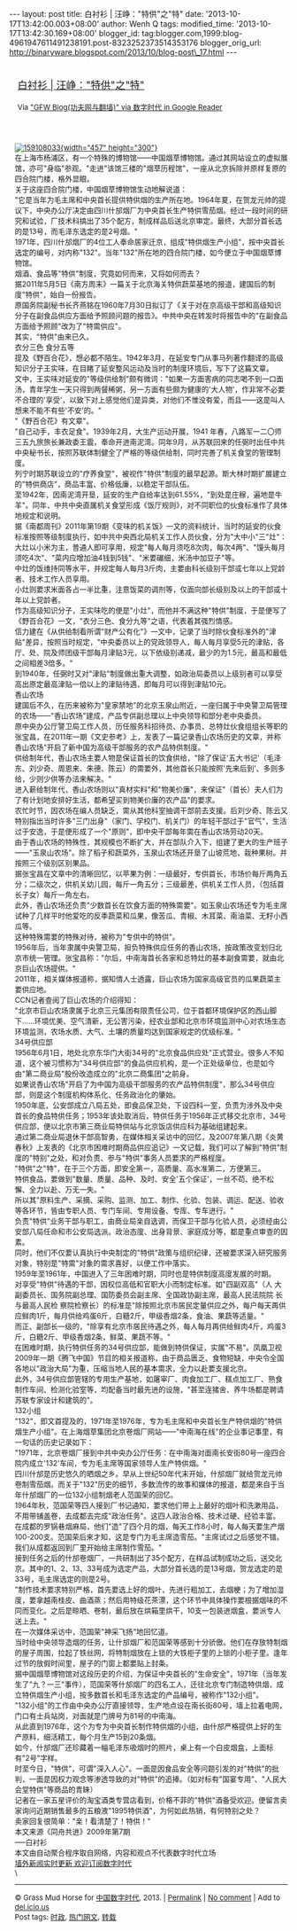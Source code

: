 --- layout: post title: 白衬衫 | 汪峥："特供"之"特" date:
'2013-10-17T13:42:00.003+08:00' author: Wenh Q tags: modified\_time:
'2013-10-17T13:42:30.169+08:00' blogger\_id:
tag:blogger.com,1999:blog-4961947611491238191.post-8323252373514353176
blogger\_orig\_url:
http://binaryware.blogspot.com/2013/10/blog-post\_17.html ---
<div style="margin: 10px; padding: 5px;">

<div style="font-size: 18px;">

[白衬衫 |
汪峥："特供"之"特"](http://feedproxy.google.com/~r/chinagfwblog/~3/0xazVR4mTFI/)

</div>

<div style="font-size: 13px;">

Via ["GFW Blog(功夫网与翻墙)" via 数字时代 in Google
Reader](https://www.blogger.com/blogger.g?blogID=4961947611491238191&pli=1)

</div>

</div>

<div style="font-size: 13px; padding: 15px 0 10px 10px;">

[![159108033](http://chinadigitaltimes.net/chinese/files/2013/10/159108033.jpg){width="457"
height="300"}](http://chinadigitaltimes.net/chinese/files/2013/10/159108033.jpg)\
在上海市杨浦区，有一个特殊的博物馆——中国烟草博物馆。通过其网站设立的虚拟展馆，亦可"身临"参观。"走进"该馆三楼的"烟草历程馆"，一座从北京拆除并原样复原的四合院门楼，格外显眼。\
关于这座四合院门楼，中国烟草博物馆生动地解说道：\
"它是当年为毛主席和中央首长提供特供烟的生产所在地。1964年夏，在贺龙元帅的提议下，中央办公厅决定由四川什邡烟厂为中央首长生产特供雪茄烟。经过一段时间的研究和试验，厂技术科搞出了35个配方，制成样品后送北京审定。最终，大部分首长选的是13号，而毛泽东选定的是2号烟。"\
1971年，四川什邡烟厂的4位工人奉命居家迁京，组成"特供烟生产小组"，按中央首长选定的编号，对内称"132"。当年"132"所在地的四合院门楼，如今便立于中国烟草博物馆。\
烟酒、食品等"特供"制度，究竟如何而来，又将如何而去？\
据2011年5月5日《南方周末》一篇关于北京海关特供蔬菜基地的报道，建国后的制度"特供"，始自一份报告。\
原国务院副秘书长齐燕铭在1960年7月30日拟订了《关于对在京高级干部和高级知识分子在副食品供应方面给予照顾问题的报告》。中共中央在转发时将报告中的"在副食品方面给予照顾"改为了"特需供应"。\
其实，"特供"由来已久。\
衣分三色 食分五等\
提及《野百合花》，想必都不陌生。1942年3月，在延安专门从事马列著作翻译的高级知识分子王实味，在目睹了延安整风运动及当时的制度环境后，写下了这篇文章。\
文中，王实味对延安的"等级供给制"颇有微词："如果一方面害病的同志喝不到一口面汤，青年学生一天只得到两餐稀粥，另一方面有些颇为健康的'大人物'，作非常不必要不合理的'享受'，以致下对上感觉他们是异类，对他们不惟没有爱，而且——这是叫人想来不能不有些'不安'的。"\
"《野百合花》有文章"。\
"自己动手，丰衣足食"。1939年2月，大生产运动开展，1941
年春，八路军一二〇师三五九旅旅长兼政委王震，奉命开进南泥湾。同年9月，从苏联回来的任弼时出任中共中央秘书长，按照苏联体制健全了严格的等级供给制，同时完善了机关食堂的管理制度。\
列宁时期苏联设立的"疗养食堂"，被视作"特供"制度的最早起源。斯大林时期扩展建立的"特供商店"，商品丰富、价格低廉，以稳定干部队伍。\
至1942年，因南泥湾开垦，延安的生产自给率达到61.55%，"到处是庄稼，遍地是牛羊"。同年，中共中央直属机关食堂形成《饭厅规则》，对不同职位的伙食标准作了具体地规定和说明。\
据《南都周刊》2011年第19期《变味的机关饭》一文的资料统计，当时的延安的伙食标准按照等级制度执行，如中共中央西北局机关工作人员伙食，分为"大中小"三"灶"：\
大灶以小米为主，普通人即可享用，规定"每人每月须吃8次肉，每次4两"、"馒头每月须吃4次"、"菜内应增加油4钱到5钱"、"米要碾细，米汤中加豆子"等。\
中灶的饭维持同等水平，并规定每人每月3斤肉，主要由科长级别干部或七年以上党龄者、技术工作人员享用。\
小灶则要求米面各占一半比重，注意饭菜的调剂等，仅面向部长级别及以上的干部或十年以上党龄者。\
作为高级知识分子，王实味吃的便是"小灶"，而他并不满这种"特供"制度，于是便写了《野百合花》一文，"衣分三色、食分九等"之语，代表着其强烈情感。\
信力建在《从供给制看所谓"财产公有化"》一文中，记录了当时除伙食标准外的"津贴"差异，按照当时规定，"中央委员以上的党政领导人，每人每月享受5元的津贴，各厅、处、院及师团级干部每月津贴3元，以下依级别递减，最少的为1.5元，最高和最低之间相差3倍多。"\
到1940年，任弼时又对"津贴"制度做出重大调整，如政治局委员以上级别者可以享受高出原定最高津贴一倍以上的津贴待遇，即每月可以得到津贴10元。\
香山农场\
建国后不久，在历来被称为"皇家禁地"的北京玉泉山附近，一座归属于中央警卫局管理的农场——"香山农场"建成，产品专供副总理以上中央领导和部分老中央委员。\
原中央办公厅警卫局工作人员，历任服务科招待员、办事员、总特灶伙食组组长等职的张宝昌，在2011年一期《文史参考》上，发表了一篇记录香山农场历史的文章，并称香山农场"开启了新中国为高级干部服务的农产品特供制度。"\
供给制年代，香山农场主要人物是保证首长的饮食供给，"除了保证'五大书记'（毛泽东、刘少奇、周恩来、朱德、陈云）的需要外，其他首长只能按照'先来后到'、多则多给，少则少供等办法来解决。"\
进入薪给制年代，香山农场则以"真材实料"和"物美价廉"，来保证"（首长）夫人们为了有计划地安排好生活，都希望买到物美价廉的农产品"的要求。\
农忙时节，因农场在编人员缺乏，需从其他科室抽调干部前去支援。后刘少奇、陈云又特别指出当时许多"三门出身"（家门、学校门、机关门）的年轻干部过于"官气"，生活过于安逸，于是便形成了一个"原则"，即中央干部每年需在香山农场劳动20天。\
由于香山农场的特殊性，其规模也不断扩大，并在部队介入下，组建了更大的生产班子——"玉泉山农场"。除了稻子和蔬菜外，玉泉山农场还开垦了山坡荒地，栽种果树。并按照三个级别区别果品。\
据张宝昌在文章中的清晰回忆，以苹果为例：一级最好，专供首长，市场价每斤两角五分；二级次之，供机关幼儿园，每斤一角五分；三级最差，供机关工作人员，（包括首长子女）每斤一角左右。\
此外，香山农场还负责"少数首长在饮食方面的特殊需要"。如玉泉山农场还专为毛主席试种了几样平时他爱吃的反季蔬菜和瓜果，像苦瓜、青椒、木耳菜、南油菜、无籽小西瓜等。\
这种特殊需要的特殊对待，被称为"专供中的特供"。\
1956年后，当年隶属中央警卫局，担负特殊供应任务的香山农场，按政策改变划归北京市统一管理。张宝昌称："尔后，中南海首长各家和总特灶的基本副食需要，就由北京巨山农场提供。"\
2011年，相关媒体报道称，据知情人士透露，巨山农场为国家高级官员的瓜果蔬菜主要供应地。\
CCN记者查阅了巨山农场的介绍得知：\
"北京市巨山农场隶属于北京三元集团有限责任公司，位于首都环境保护区的西山脚下……环境优美、空气清新，无公害污染，经农业部和北京市环境监测中心对农场生态环境监测，农场水质、大气、土壤的质量均达到国家规定的优级标准。"\
34号供应部\
1956年6月1日，地处北京东华门大街34号的"北京食品供应处"正式营业。很多人不知道，这个被习惯称为"34号供应部"的食品供应机构，是一个正处级单位，也是如今由"第二商业局"股份改造成立的"北京二商集团"之前身。\
如果说香山农场"开启了为中国为高级干部服务的农产品特供制度"，那么34号供应部，则是这个制度机构体系化、任务政治化的肇始。\
1950年底，公安部成立八局五处，即食品保卫处，下设四科一室，负责为涉外及中央首长的食品特供任务；1953年该处取消后，特供任务于1956年正式移交北京市，34号供应部，便以北京市第三商业局特供站与北京饭店供应科为基础组建起来。\
通过第二商业局退休干部高智勇，在媒体相关采访中的回忆，及2007年第八期《炎黄春秋》上发表的《北京市困难时期商品供应追记》一文记载，我们可以了解到"特供"制度的"特别"之处，和对负责、参与"特供"事务人员要求的严格程度。\
"特供"之"特"，在于三个方面，即安全第一，高质量、高水准第二，方便第三。\
特供食品，要做到"数量、质量、品种、及时、安全'五个保证'，一丝不苟、绝不松懈、全力以赴、万无一失。"\
所以其"原料生产、采摘、采购、监测、加工、制作、化验、包装、调运、配送、验收等各环节，皆由专职人员、专门车间、专用设备、专库、专车进行。"\
负责"特供"业务干部与职工，由商业局亲自选调，而保卫干部与化验人员，必须经由公安部八局任命和市公安局选派。政治态度、出身背景、家庭成分等，都是重点审查的因素。\
同时，他们不仅要认真执行中央制定的"特供"政策与组织纪律，还被要求深入研究服务对象，特别是"特需"对象的需求喜好，以便工作中落实。\
1959年至1961年，中国进入了三年困难时期，同时也是特供制度高度发展的时期。\
对享受"特供"待遇的干部，因权位高低和官职大小而制定标准。如"四副双高"（人
大副委员长、国务院副总理、国防委员会副主席、全国政协副主席，最高人民法院院
长与最高人民检
察院检察长）的标准是"除按照北京市居民定量供应之外，每户每天再供应鲜肉1斤，每月供给鸡蛋6斤，白糖2斤，甲级香烟2条，食油、果蔬等适量。"\
而正、副部长一级的，"除享有北京市居民待遇之外，每人每月再供给鲜肉4斤，鸡蛋3斤，白糖2斤、甲级香烟2条，鲜菜、果蔬不等。"\
在困难时期，执行特供任务的34号供应部，能做到特供保证，实属"不易"。凤凰卫视2009年一期《腾飞中国》节目的相关报道称，由于商品匮乏、食物短缺，中央令全国各地以"政治大局"为重，压缩当地人民的基本需求，全力以赴要支援北京。\
此外，34号供应部管辖的专用生产基地，如屠宰厂、肉食加工厂、糕点加工厂、熟食制作车间、检测化验室等，均配备当时最先进的设施，"甚至连猪舍、养牛场都是聘请苏联专家设计和建筑的"。\
132小组\
"132"，即文首提及的，1971年至1976年，专为毛主席和中央首长生产特供烟的"特供烟生产小组"。在上海烟草集团北京卷烟厂网站——"中南海在线"的企业事记事里，有一句话的历史记录如下：\
"1971年，北京卷烟厂接到中共中央办公厅任务：在中南海对面南长安街80号一座四合院内成立'132'车间，专为毛主席等国家领导人生产特供烟。"\
四川什邡是历史悠久的晒烟之乡。早从上世纪50年代末开始，什邡烟厂就给贺龙元帅卷制雪茄烟。而关于"132"历史的细节，多数流传的故事和媒体的报道，都是来自于当年什邡烟厂的一位132小组制烟老人范国荣的回忆。\
1964年秋，范国荣等四人接到厂书记通知，要求他们带上上最好的烟叶和洗漱用品，不用带铺盖卷，去成都去完成"政治任务"。这四人政治合格、技术过硬、经验丰富。\
在成都的罗锅巷烟麻局，他们"造"了四个月的烟，每天工作8小时，每人每天要生产烟100-200支。范国荣后来才知，这是专门为毛主席造雪茄。"主席试过之后感觉不错。我们从成都返回到厂里开始给主席制作雪茄。"\
接到任务之后的什邡卷烟厂，一共研制出了35个配方，在样品试制成功之后，送交北京。其中的1、2、13、33号成为选定产品，大部分首长选的是13号烟，贺龙选定的是33号，毛主席选定的则是2号。\
"制作技术要求特别严格，首先要选上好的烟叶，先进行粗加工，去烟梗；为了增加湿度，要拿越南桂皮、曲酒蒸；然后用特级花茶漂，这个环节中具体操作要根据烟味的不同而变化。之后是晾晒、卷制，最后放在烘箱里烘干，10支一包装进烟盒，要派专人送上去。"\
在一次媒体采访中，范国荣"神采飞扬"地回忆道。\
当时给中央领导造烟的任务，让什邡烟厂和范国荣等感到十分骄傲。他们在存放特制烟的屋子周围，拉起了铁丝网，将特制烟放在上锁的大铁柜子里的上锁的小柜子里。逢年过节的放假时间里，屋子的门窗上都要贴上封条。\
据中国烟草博物馆对这段历史的介绍，为保证中央首长的"生命安全"，1971年（当年发生了"九？一三"事件），范国荣等什邡烟厂的四名工人，迁往北京专门制造特供烟，成立特供烟生产小组，按多数首长和毛泽东选定的产品编号，被称作"132小组"。\
"132小组"的工作由中央办公厅直接领导，生产地点设在南长街80号，墙上拉着电网，门口有士兵站岗，对面就是门牌号为81号的中南海。\
从此直到1976年，这个为专为中央首长制作特供烟的小组，由什邡严格提供上好的生产原料，细活精工，每个月生产15到20条烟。\
如今，什邡烟厂还珍藏着一幅毛泽东吸烟时的照片，桌上有一个白皮烟盒，上面标有"2号"字样。\
时至今日，"特供"，可谓"深入人心"。一面是因食品安全等问题引发的对"特供"的批判，一面是因权力观念等渗透导致的对"特供"的追捧。（如对标有"国宴专用"、"人民大会堂特供"等商品的青睐）\
记者在一家五星评价的淘宝酒类专营店看到，价格不菲的"特供"酒备受欢迎。便留言卖家询问近期销售最多的五粮液"1995特供酒"，为何如此热销，有何特别之处？\
卖家回复很简单："亲！看清楚了！特供！"\
本文来源《同舟共进》2009年第7期\
—–白衬衫\
本文由自动聚合程序取自网络，内容和观点不代表数字时代立场\
[墙外新闻实时更新 欢迎订阅数字时代](http://eepurl.com/mstlf)\
\

------------------------------------------------------------------------

© Grass Mud Horse for
[中国数字时代](http://chinadigitaltimes.net/chinese), 2013. |
[Permalink](http://chinadigitaltimes.net/chinese/2013/10/%E7%99%BD%E8%A1%AC%E8%A1%AB-%E6%B1%AA%E5%B3%A5%EF%BC%9A%E7%89%B9%E4%BE%9B%E4%B9%8B%E7%89%B9/)
| [No
comment](http://chinadigitaltimes.net/chinese/2013/10/%E7%99%BD%E8%A1%AC%E8%A1%AB-%E6%B1%AA%E5%B3%A5%EF%BC%9A%E7%89%B9%E4%BE%9B%E4%B9%8B%E7%89%B9/#comments)
| Add to
[del.icio.us](http://del.icio.us/post?url=http://chinadigitaltimes.net/chinese/2013/10/%E7%99%BD%E8%A1%AC%E8%A1%AB-%E6%B1%AA%E5%B3%A5%EF%BC%9A%E7%89%B9%E4%BE%9B%E4%B9%8B%E7%89%B9/&title=%E7%99%BD%E8%A1%AC%E8%A1%AB%20%7C%20%E6%B1%AA%E5%B3%A5%EF%BC%9A%E2%80%9C%E7%89%B9%E4%BE%9B%E2%80%9D%E4%B9%8B%E2%80%9C%E7%89%B9%E2%80%9D)\
Post tags:
[时政](http://chinadigitaltimes.net/chinese/tag/%E6%97%B6%E6%94%BF/?category=10466),
[热门网文](http://chinadigitaltimes.net/chinese/tag/%E7%83%AD%E9%97%A8%E7%BD%91%E6%96%87/?category=10466),
[转载](http://chinadigitaltimes.net/chinese/tag/%E8%BD%AC%E8%BD%BD/?category=10466)

</div>
